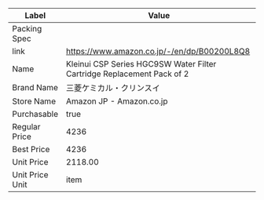 | Label           | Value                                                                  |
| --------------- | ---------------------------------------------------------------------- |
| Packing Spec    |                                                                        |
| link            | https://www.amazon.co.jp/-/en/dp/B00200L8Q8                            |
| Name            | Kleinui CSP Series HGC9SW Water Filter Cartridge Replacement Pack of 2 |
| Brand Name      | 三菱ケミカル・クリンスイ                                                           |
| Store Name      | Amazon JP - Amazon.co.jp                                               |
| Purchasable     | true                                                                   |
| Regular Price   | 4236                                                                   |
| Best Price      | 4236                                                                   |
| Unit Price      | 2118.00                                                                |
| Unit Price Unit | item                                                                   |
